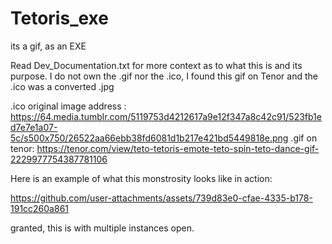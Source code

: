 # Tetoris_exe
its a gif, as an EXE

Read Dev_Documentation.txt for more context as to what this is and its purpose.
I do not own the .gif nor the .ico, I found this gif on Tenor and the .ico was a converted .jpg

.ico original image address : https://64.media.tumblr.com/5119753d4212617a9e12f347a8c42c91/523fb1ed7e7e1a07-5c/s500x750/26522aa66ebb38fd6081d1b217e421bd5449818e.png
.gif on tenor: https://tenor.com/view/teto-tetoris-emote-teto-spin-teto-dance-gif-2229977754387781106

Here is an example of what this monstrosity looks like in action:


https://github.com/user-attachments/assets/739d83e0-cfae-4335-b178-191cc260a861

granted, this is with multiple instances open.
